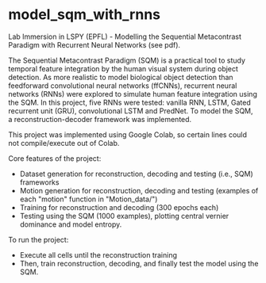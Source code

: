 # model_sqm_with_rnns
Lab Immersion in LSPY (EPFL) - Modelling the Sequential Metacontrast Paradigm with Recurrent Neural Networks (see pdf).

The Sequential Metacontrast Paradigm (SQM) is a practical tool to study temporal feature integration by the human visual system during object detection. 
As more realistic to model biological object detection than feedforward convolutional neural networks (ffCNNs), recurrent neural networks (RNNs) were explored to simulate human feature integration using the SQM. 
In this project, five RNNs were tested: vanilla RNN, LSTM, Gated recurrent unit (GRU), convolutional LSTM and PredNet. 
To model the SQM, a reconstruction-decoder framework was implemented.

This project was implemented using Google Colab, so certain lines could not compile/execute out of Colab.

Core features of the project:
 - Dataset generation for reconstruction, decoding and testing (i.e., SQM) frameworks
 - Motion generation for reconstruction, decoding and testing (examples of each "motion" function in "Motion_data/")
 - Training for reconstruction and decoding (300 epochs each)
 - Testing using the SQM (1000 examples), plotting central vernier dominance and model entropy.
 
To run the project:
 - Execute all cells until the reconstruction training
 - Then, train reconstruction, decoding, and finally test the model using the SQM.
